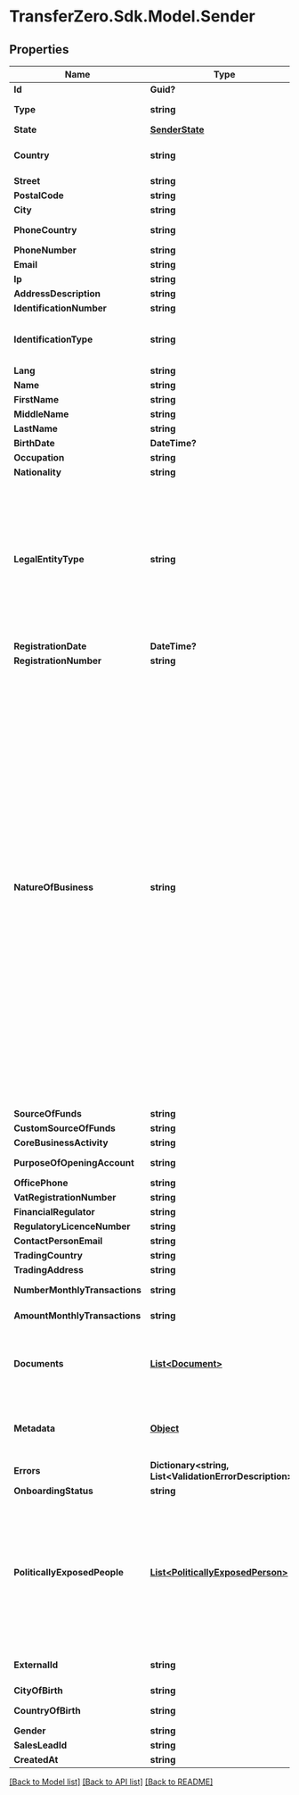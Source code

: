 
# TransferZero.Sdk.Model.Sender

## Properties

Name | Type | Description | Notes
------------ | ------------- | ------------- | -------------
**Id** | **Guid?** |  | [optional] 
**Type** | **string** | Type of sender to create - either person or business (defaults to person)  | [optional] 
**State** | [**SenderState**](SenderState.md) |  | [optional] 
**Country** | **string** | Country of sender in 2-character alpha ISO 3166-2 country format. This is the residential country for personal senders and the country of incorporation for business senders. | 
**Street** | **string** | Sender&#39;s street | 
**PostalCode** | **string** | Zip code of sender | 
**City** | **string** | Sender&#39;s city | 
**PhoneCountry** | **string** | Phone country of sender in 2-character alpha ISO 3166-2 country format | 
**PhoneNumber** | **string** | Phone number of sender (without country callcode) | [optional] 
**Email** | **string** | Email of sender | 
**Ip** | **string** | IP of sender | 
**AddressDescription** | **string** | Description of address | [optional] 
**IdentificationNumber** | **string** | Identification number of document used | [optional] 
**IdentificationType** | **string** | Document to be identified. The identification type can be one of the following:  - &#x60;DL&#x60;: Driving License - &#x60;PP&#x60;: International Passport - &#x60;ID&#x60;: National ID - &#x60;OT&#x60;: Other  Please note for Wizall &#x60;XOF::Cash&#x60; transactions the valid options are: - &#x60;ID&#x60;: National ID - &#x60;PP&#x60;: Passport | [optional] 
**Lang** | **string** | Determines language of the served content. Defaults to English | [optional] 
**Name** | **string** | Name of sender (used only with a Business sender) | [optional] 
**FirstName** | **string** | First name of sender (used only with a Personal sender) | [optional] 
**MiddleName** | **string** | Middle name of sender (used only with a Personal sender) | [optional] 
**LastName** | **string** | Last name of sender (used only with a Personal sender) | [optional] 
**BirthDate** | **DateTime?** | Date of birth of sender (used only with a Personal sender) | [optional] 
**Occupation** | **string** | Occupation of sender (used only with a Personal sender) | [optional] 
**Nationality** | **string** | The nationality of the sender (used only with a Personal sender) | [optional] 
**LegalEntityType** | **string** | Legal entity type (used only with a Business sender)  Available values:   - sole_proprietorship: Sole Proprietorship   - partnership: Partnership   - privately_owned_company: Privately Owned Company (Limited Company)   - publicly_owned_company: Publicly Listed Company (PLC)   - government_owned_entity: Government Owned Entity Trusts   - trust: Foundations &amp; Similar Entities   - ngo: Non-Government Organisations / Charities inc Religious bodies and place of worship   - club_and_society: Clubs and Societies   - go: GO (Majority Owned Subsidiary of State-Owned Company)   - financial_institution: Financial Institution  Please note not all values are acceptable for some our corridors. Please reach out to our sales teams for more information.  Note that if you select &#x60;financial_institution&#x60; then the fields &#x60;vat_registration_number&#x60;, &#x60;financial_regulator&#x60; and &#x60;regulatory_licence_number&#x60; will be mandatory as well. | [optional] 
**RegistrationDate** | **DateTime?** | The registration date (used only with a Business sender) | [optional] 
**RegistrationNumber** | **string** | The registration number (used only with a Business sender) | [optional] 
**NatureOfBusiness** | **string** | Nature of business options (used only with a Business sender)  Available values:   - personal: Personal   - agriculture_and_hunting: Agriculture and Hunting   - forestry: Forestry   - fishing: Fishing   - agricultural_by_products: Agricultural By-Products   - coal_mining: Coal Mining   - oil_mining: Oil Mining   - iron_ore_mining: Iron Ore Mining   - other_metal_and_diamond_mining: Other Metal and Diamond Mining   - other_mineral_mining: Other Mineral Mining   - manufacturing_of_food_drink_tobacco: Manufacture of Food/Drink/Tobacco   - manufacturing_of_textiles_leather_fur_furniture: Manufacture of Textiles/Leather/Fur/Furniture   - manufacture_of_wooden_products_furniture: Manufacture of Wooden Products/Furniture   - manufacture_of_paper_pulp_allied_products: Manufacture of Paper/Pulp/Allied Products   - manufacture_of_chemicals_medical_petroleum_rubber_plastic_products: Manufacture Of Chemicals Medical Petroleum Rubber Plastic Products   - manufacture_of_pottery_china_glass_stone: Manufacture Of Pottery China Glass Stone   - manufacture_of_iron_steel_non_ferrous_metals_basic_industries: Manufacture Of Iron Steel Non-Ferrous Metals Basic Industries   - manufacture_of_metal_products_electrical_and_scientific_engineering: Manufacture Of Metal Products Electrical And Scientific Engineering   - manufacture_of_jewelry_musical_instruments_toys: Manufacture Of Jewelry Musical Instruments Toys   - electricity_gas_and_water: Electricity, Gas And Water   - construction: Construction   - wholesale_trade: Wholesale Trade   - retail_trade: Retail Trade   - catering_incl_hotels: Catering Incl. Hotels   - transport_storage: Transport Storage   - communications: Communications   - finance_and_holding_companies: Finance And Holding Companies   - insurance: Insurance   - business_services: Business Services   - real_estate_development_investment: Real Estate Development Investment   - central_state_governments: Central State Governments   - community_services_defence_police_prisons_etc: Community Services Defence Police Prisons Etc   - social_services_education_health_care: Social Services Education Health Care   - personal_services_leisure_services: Personal Services - Leisure Services   - personal_services_domestic_laundry_repairs: Personal Services - Domestic Laundry Repairs   - personal_services_embassies_international_organisations: Personal Services - Embassies | [optional] 
**SourceOfFunds** | **string** | The source of funds | [optional] 
**CustomSourceOfFunds** | **string** | Custom source of funds | [optional] 
**CoreBusinessActivity** | **string** | The core activity (used only with a Business sender) | [optional] 
**PurposeOfOpeningAccount** | **string** | The purpose for opening their account (used only with a Business sender) | [optional] 
**OfficePhone** | **string** | The official phone number (used only with a Business sender) | [optional] 
**VatRegistrationNumber** | **string** | The VAT registration number (used only with a Business sender) | [optional] 
**FinancialRegulator** | **string** | The Financial Regulator (used only with a Business sender) | [optional] 
**RegulatoryLicenceNumber** | **string** | The Regulatory Licence Number (used only with a Business sender) | [optional] 
**ContactPersonEmail** | **string** | The contact&#39;s email address (used only with a Business sender) | [optional] 
**TradingCountry** | **string** | The Business trading country (used only with a Business sender) | [optional] 
**TradingAddress** | **string** | The Business trading address (used only with a Business sender) | [optional] 
**NumberMonthlyTransactions** | **string** | The estimated number of monthly transactions (used only with a Business sender) | [optional] 
**AmountMonthlyTransactions** | **string** | The estimated amount for all transactions each month in USD (used only with a Business sender) | [optional] 
**Documents** | [**List&lt;Document&gt;**](Document.md) | Needed for KYC checks. Required to approve the sender unless KYC is waived for your account. Please send us an empty list of documents: &#x60;\&quot;documents\&quot;: [ ]&#x60; in the request if KYC has been waived.  If the documents already exist, please send the Document ID eg. &#x60;&#x60;&#x60;JSON \&quot;documents\&quot;: [   {     \&quot;id\&quot;: \&quot;b6648ba3-1c7b-4f59-8580-684899c84a07\&quot;   } ] &#x60;&#x60;&#x60; | 
**Metadata** | [**Object**](.md) | Metadata of sender. You can store any detail specific to your integration here (for example the local ID of the sender on your end). When requesting sender details you will receive the sent metadata back. Also when sending sender related webhooks you will receive the details stored here as well. | [optional] 
**Errors** | **Dictionary&lt;string, List&lt;ValidationErrorDescription&gt;&gt;** | The fields that have some problems and don&#39;t pass validation | [optional] 
**OnboardingStatus** | **string** | The onboarding status of the sender | [optional] 
**PoliticallyExposedPeople** | [**List&lt;PoliticallyExposedPerson&gt;**](PoliticallyExposedPerson.md) | An optional list of politically exposed people, individuals who are or have been entrusted with prominent public functions by a country, for example heads of state or heads of government, senior politicians, senior government, judicial or military officials, senior executives of state owned corporations, important political party officials.  There is a limit of three (3) politically exposed people per Sender.  Politically exposed person example: &#x60;&#x60;&#x60;json   {     \&quot;politically_exposed_person\&quot;: {       \&quot;name\&quot;: \&quot;Ronald Reagan\&quot;,       \&quot;position\&quot;: \&quot;President of the United States\&quot;,       \&quot;started_date\&quot;: \&quot;1981-01-20T00:00:00.000Z\&quot;,       \&quot;ended_date\&quot;: \&quot;1989-01-20T00:00:00.000Z\&quot;,       \&quot;sender_id\&quot;: \&quot;344fb668-196d-43db-9d94-b34b7e6c7e0b\&quot;     }   } &#x60;&#x60;&#x60; | [optional] 
**ExternalId** | **string** | Optional ID that is supplied by partner linking it to the partner&#39;s own Sender ID. Note: if present we will validate whether the sent ID is a duplicate in our system or not. | [optional] 
**CityOfBirth** | **string** | City of birth of sender | [optional] 
**CountryOfBirth** | **string** | Country of birth of sender in 2-character alpha ISO 3166-2 country format | [optional] 
**Gender** | **string** | The gender of the sender:  - &#x60;M&#x60;: Male - &#x60;F&#x60;: Female - &#x60;O&#x60;: Other | [optional] 
**SalesLeadId** | **string** | Sales Lead ID for tracking (optional) | [optional] 
**CreatedAt** | **string** | Date and time of sender was created | [optional] 

[[Back to Model list]](../README.md#documentation-for-models)
[[Back to API list]](../README.md#documentation-for-api-endpoints)
[[Back to README]](../README.md)

